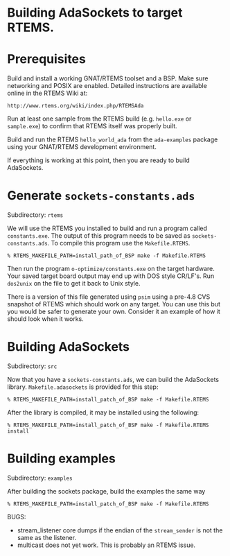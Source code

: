 # Building AdaSockets to target RTEMS. 

Prerequisites
=============
Build and install a working GNAT/RTEMS toolset and a BSP. Make sure
networking and POSIX are enabled.  Detailed instructions are available
online in the RTEMS Wiki at:

    http://www.rtems.org/wiki/index.php/RTEMSAda

Run at least one sample from the RTEMS build (e.g. `hello.exe`
or `sample.exe`) to confirm that RTEMS itself was properly built.

Build and run the RTEMS `hello_world_ada` from the `ada-examples`
package using your GNAT/RTEMS development environment.

If everything is working at this point, then you are ready to
build AdaSockets.

Generate `sockets-constants.ads`
================================
Subdirectory: `rtems`

We will use the RTEMS you installed to build and run a program
called `constants.exe`.  The output of this program needs to be
saved as `sockets-constants.ads`.  To compile this program use
the `Makefile.RTEMS`.

```
% RTEMS_MAKEFILE_PATH=install_path_of_BSP make -f Makefile.RTEMS
```

Then run the program `o-optimize/constants.exe` on the target hardware.
Your saved target board output may end up with DOS style 
CR/LF's.  Run `dos2unix` on the file to get it back to
Unix style.

There is a version of this file generated using `psim` using 
a pre-4.8 CVS snapshot of RTEMS which should work on any target.
You can use this but you would be safer to generate your own.
Consider it an example of how it should look when it works.


Building AdaSockets
===================
Subdirectory: `src`

Now that you have a `sockets-constants.ads`, we can build the
AdaSockets library.  `Makefile.adasockets` is provided for this
step:

```
% RTEMS_MAKEFILE_PATH=install_patch_of_BSP make -f Makefile.RTEMS
```

After the library is compiled, it may be installed using the following:

```
% RTEMS_MAKEFILE_PATH=install_patch_of_BSP make -f Makefile.RTEMS install
```

Building examples
=================
Subdirectory: `examples`

After building the sockets package, build the examples the same way

```
% RTEMS_MAKEFILE_PATH=install_patch_of_BSP make -f Makefile.RTEMS
```

BUGS:

  - stream_listener core dumps if the endian of the `stream_sender` is not
    the same as the listener.
  - multicast does not yet work.  This is probably an RTEMS issue.

